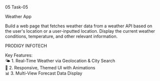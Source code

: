 05
Task-05

Weather App

Build a web page that fetches
weather data from a weather API
based on the user's location or a
user-inputted location. Display the
current weather conditions,
temperature, and other relevant
information.

PRODIGY INFOTECH

Key Features: <br>
🌤️ 1. Real-Time Weather via Geolocation & City Search <br>
🎨 2. Responsive, Themed UI with Animations <br>
📊 3. Multi-View Forecast Data Display